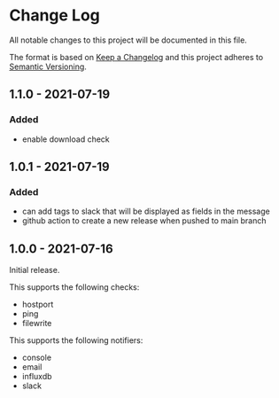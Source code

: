 # Change Log
All notable changes to this project will be documented in this file.

The format is based on [Keep a Changelog](http://keepachangelog.com/)
and this project adheres to [Semantic Versioning](http://semver.org/).

## 1.1.0 - 2021-07-19

### Added
- enable download check

## 1.0.1 - 2021-07-19

### Added
- can add tags to slack that will be displayed as fields in the message
- github action to create a new release when pushed to main branch

## 1.0.0 - 2021-07-16

Initial release.

This supports the following checks:
- hostport
- ping
- filewrite

This supports the following notifiers:
- console
- email
- influxdb
- slack
